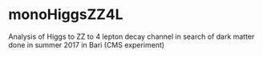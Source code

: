 # monoHiggsZZ4L
Analysis of Higgs to ZZ to 4 lepton decay channel in search of dark matter done in summer 2017 in Bari (CMS experiment) 
